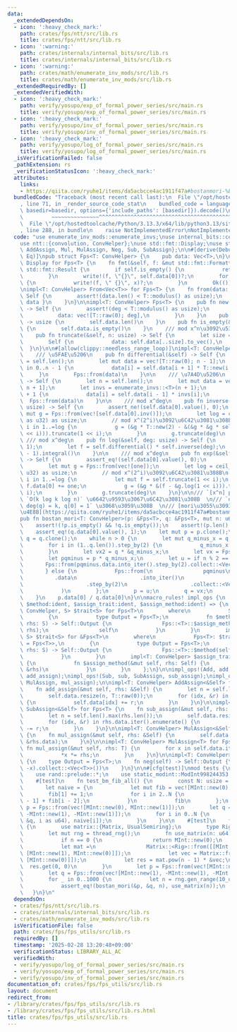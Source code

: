 ```yaml
---
data:
  _extendedDependsOn:
  - icon: ':heavy_check_mark:'
    path: crates/fps/ntt/src/lib.rs
    title: crates/fps/ntt/src/lib.rs
  - icon: ':warning:'
    path: crates/internals/internal_bits/src/lib.rs
    title: crates/internals/internal_bits/src/lib.rs
  - icon: ':warning:'
    path: crates/math/enumerate_inv_mods/src/lib.rs
    title: crates/math/enumerate_inv_mods/src/lib.rs
  _extendedRequiredBy: []
  _extendedVerifiedWith:
  - icon: ':heavy_check_mark:'
    path: verify/yosupo/exp_of_formal_power_series/src/main.rs
    title: verify/yosupo/exp_of_formal_power_series/src/main.rs
  - icon: ':heavy_check_mark:'
    path: verify/yosupo/inv_of_formal_power_series/src/main.rs
    title: verify/yosupo/inv_of_formal_power_series/src/main.rs
  - icon: ':heavy_check_mark:'
    path: verify/yosupo/log_of_formal_power_series/src/main.rs
    title: verify/yosupo/log_of_formal_power_series/src/main.rs
  _isVerificationFailed: false
  _pathExtension: rs
  _verificationStatusIcon: ':heavy_check_mark:'
  attributes:
    links:
    - https://qiita.com/ryuhe1/items/da5acbcce4ac1911f47a#bostanmori-%E3%81%AE%E3%82%A2%E3%83%AB%E3%82%B4%E3%83%AA%E3%82%BA%E3%83%A0-1
  bundledCode: "Traceback (most recent call last):\n  File \"/opt/hostedtoolcache/Python/3.13.3/x64/lib/python3.13/site-packages/onlinejudge_verify/documentation/build.py\"\
    , line 71, in _render_source_code_stat\n    bundled_code = language.bundle(stat.path,\
    \ basedir=basedir, options={'include_paths': [basedir]}).decode()\n          \
    \         ~~~~~~~~~~~~~~~^^^^^^^^^^^^^^^^^^^^^^^^^^^^^^^^^^^^^^^^^^^^^^^^^^^^^^^^^^^^^^^^^^\n\
    \  File \"/opt/hostedtoolcache/Python/3.13.3/x64/lib/python3.13/site-packages/onlinejudge_verify/languages/rust.py\"\
    , line 288, in bundle\n    raise NotImplementedError\nNotImplementedError\n"
  code: "use enumerate_inv_mods::enumerate_invs;\nuse internal_bits::ceil_log2;\n\
    use ntt::{convolution, ConvHelper};\nuse std::fmt::Display;\nuse std::ops::{Add,\
    \ AddAssign, Mul, MulAssign, Neg, Sub, SubAssign};\n\n#[derive(Debug, Clone, PartialEq,\
    \ Eq)]\npub struct Fps<T: ConvHelper> {\n    pub data: Vec<T>,\n}\n\nimpl<T: ConvHelper>\
    \ Display for Fps<T> {\n    fn fmt(&self, f: &mut std::fmt::Formatter<'_>) ->\
    \ std::fmt::Result {\n        if self.is_empty() {\n            return Ok(());\n\
    \        }\n        write!(f, \"{}\", self.data[0])?;\n        for x in self.data.iter().skip(1)\
    \ {\n            write!(f, \" {}\", x)?;\n        }\n        Ok(())\n    }\n}\n\
    \nimpl<T: ConvHelper> From<Vec<T>> for Fps<T> {\n    fn from(data: Vec<T>) ->\
    \ Self {\n        assert!(data.len() < T::modulus() as usize);\n        Self {\
    \ data }\n    }\n}\n\nimpl<T: ConvHelper> Fps<T> {\n    pub fn new(deg: usize)\
    \ -> Self {\n        assert!(deg < T::modulus() as usize);\n        Self {\n \
    \           data: vec![T::raw(0); deg],\n        }\n    }\n    pub fn len(&self)\
    \ -> usize {\n        self.data.len()\n    }\n    pub fn is_empty(&self) -> bool\
    \ {\n        self.data.is_empty()\n    }\n    /// mod x^n\u3092\u53D6\u308B\n\
    \    pub fn truncate(&self, n: usize) -> Self {\n        let size = self.len().min(n);\n\
    \        Self {\n            data: self.data[..size].to_vec(),\n        }\n  \
    \  }\n}\n\n#[allow(clippy::needless_range_loop)]\nimpl<T: ConvHelper> Fps<T> {\n\
    \    /// \u5FAE\u5206\n    pub fn differential(&self) -> Self {\n        let n\
    \ = self.len();\n        let mut data = vec![T::raw(0); n - 1];\n        for i\
    \ in 0..n - 1 {\n            data[i] = self.data[i + 1] * T::new(i + 1);\n   \
    \     }\n        Fps::from(data)\n    }\n\n    /// \u7A4D\u5206\n    pub fn integral(&self)\
    \ -> Self {\n        let n = self.len();\n        let mut data = vec![T::raw(0);\
    \ n + 1];\n        let invs = enumerate_invs::<T>(n + 1);\n        for i in 1..n\
    \ + 1 {\n            data[i] = self.data[i - 1] * invs[i];\n        }\n      \
    \  Fps::from(data)\n    }\n\n    /// mod x^deg\n    pub fn inverse(&self, deg:\
    \ usize) -> Self {\n        assert_ne!(self.data[0].value(), 0);\n        let\
    \ mut g = Fps::from(vec![self.data[0].inv()]);\n        let log = ceil_log2(deg\
    \ as u32) as usize;\n        // mod x^(2^i)\u3092\u6C42\u3081\u308B\n        for\
    \ i in 1..=log {\n            g = (&g * T::new(2) - &(&g * &g * self.truncate(1\
    \ << i))).truncate(1 << i);\n        }\n        g.truncate(deg)\n    }\n\n   \
    \ /// mod x^deg\n    pub fn log(&self, deg: usize) -> Self {\n        assert_eq!(self.data[0].value(),\
    \ 1);\n        let f = self.differential() * self.inverse(deg);\n        f.truncate(deg\
    \ - 1).integral()\n    }\n\n    /// mod x^deg\n    pub fn exp(&self, deg: usize)\
    \ -> Self {\n        assert_eq!(self.data[0].value(), 0);\n        let one = T::new(1_u8);\n\
    \        let mut g = Fps::from(vec![one]);\n        let log = ceil_log2(deg as\
    \ u32) as usize;\n        // mod x^(2^i)\u3092\u6C42\u3081\u308B\n        for\
    \ i in 1..=log {\n            let mut f = self.truncate(1 << i);\n           \
    \ f.data[0] += one;\n            g = (&g * &(f - &g.log(1 << i))).truncate(1 <<\
    \ i);\n        }\n        g.truncate(deg)\n    }\n}\n\n/// `[x^n] p(x)/q(x)` \u3092\
    \ `O(k log k log n)` \u6642\u9593\u3067\u6C42\u3081\u308B  \n/// `deg(p) < k,\
    \ deg(q) = k, q[0] = 1` \u3068\u3059\u308B  \n/// [mori\u3055\u3093\u306E\u8A18\
    \u4E8B](https://qiita.com/ryuhe1/items/da5acbcce4ac1911f47a#bostanmori-%E3%81%AE%E3%82%A2%E3%83%AB%E3%82%B4%E3%83%AA%E3%82%BA%E3%83%A0-1)\n\
    pub fn bostan_mori<T: ConvHelper>(p: &Fps<T>, q: &Fps<T>, mut n: u64) -> T {\n\
    \    assert!(!p.is_empty() && !q.is_empty());\n    assert!(p.len() < q.len());\n\
    \    assert_eq!(q.data[0].value(), 1);\n    let mut p = p.clone();\n    let mut\
    \ q = q.clone();\n    while n > 0 {\n        let mut q_minus_x = q.clone();\n\
    \        for i in (1..q.len()).step_by(2) {\n            q_minus_x.data[i] = -q_minus_x.data[i];\n\
    \        }\n        let vx2 = q * &q_minus_x;\n        let vx = Fps::from(vx2.data.into_iter().step_by(2).collect::<Vec<T>>());\n\
    \        let pqminus = p * q_minus_x;\n        let u = if n % 2 == 0 {\n     \
    \       Fps::from(pqminus.data.into_iter().step_by(2).collect::<Vec<T>>())\n \
    \       } else {\n            Fps::from(\n                pqminus\n          \
    \          .data\n                    .into_iter()\n                    .skip(1)\n\
    \                    .step_by(2)\n                    .collect::<Vec<T>>(),\n\
    \            )\n        };\n        p = u;\n        q = vx;\n        n >>= 1;\n\
    \    }\n    p.data[0] / q.data[0]\n}\n\nmacro_rules! impl_ops {\n    ($trait:ident,\
    \ $method:ident, $assign_trait:ident, $assign_method:ident) => {\n        impl<T:\
    \ ConvHelper, S> $trait<S> for Fps<T>\n        where\n            Self: $assign_trait<S>,\n\
    \        {\n            type Output = Fps<T>;\n            fn $method(mut self,\
    \ rhs: S) -> Self::Output {\n                Fps::<T>::$assign_method(&mut self,\
    \ rhs);\n                self\n            }\n        }\n        impl<T: ConvHelper,\
    \ S> $trait<S> for &Fps<T>\n        where\n            Fps<T>: $trait<S, Output\
    \ = Fps<T>>,\n        {\n            type Output = Fps<T>;\n            fn $method(self,\
    \ rhs: S) -> Self::Output {\n                Fps::<T>::$method(self.clone(), rhs)\n\
    \            }\n        }\n        impl<T: ConvHelper> $assign_trait for Fps<T>\
    \ {\n            fn $assign_method(&mut self, rhs: Self) {\n                Fps::<T>::$assign_method(self,\
    \ &rhs)\n            }\n        }\n    };\n}\n\nimpl_ops!(Add, add, AddAssign,\
    \ add_assign);\nimpl_ops!(Sub, sub, SubAssign, sub_assign);\nimpl_ops!(Mul, mul,\
    \ MulAssign, mul_assign);\n\nimpl<T: ConvHelper> AddAssign<&Self> for Fps<T> {\n\
    \    fn add_assign(&mut self, rhs: &Self) {\n        let n = self.len().max(rhs.len());\n\
    \        self.data.resize(n, T::raw(0));\n        for (idx, &r) in rhs.data.iter().enumerate()\
    \ {\n            self.data[idx] += r;\n        }\n    }\n}\n\nimpl<T: ConvHelper>\
    \ SubAssign<&Self> for Fps<T> {\n    fn sub_assign(&mut self, rhs: &Self) {\n\
    \        let n = self.len().max(rhs.len());\n        self.data.resize(n, T::raw(0));\n\
    \        for (idx, &r) in rhs.data.iter().enumerate() {\n            self.data[idx]\
    \ -= r;\n        }\n    }\n}\n\nimpl<T: ConvHelper> MulAssign<&Self> for Fps<T>\
    \ {\n    fn mul_assign(&mut self, rhs: &Self) {\n        self.data = convolution(&self.data,\
    \ &rhs.data);\n    }\n}\n\nimpl<T: ConvHelper> MulAssign<T> for Fps<T> {\n   \
    \ fn mul_assign(&mut self, rhs: T) {\n        for x in self.data.iter_mut() {\n\
    \            *x *= rhs;\n        }\n    }\n}\n\nimpl<T: ConvHelper> Neg for Fps<T>\
    \ {\n    type Output = Fps<T>;\n    fn neg(self) -> Self::Output {\n        Fps::from(self.data.into_iter().map(|x|\
    \ -x).collect::<Vec<T>>())\n    }\n}\n\n#[cfg(test)]\nmod tests {\n    use super::*;\n\
    \    use rand::prelude::*;\n    use static_modint::ModInt998244353 as MInt;\n\n\
    \    #[test]\n    fn test_bm_fib_all() {\n        const N: usize = 100000;\n \
    \       let naive = {\n            let mut fib = vec![MInt::new(0); N];\n    \
    \        fib[1] += 1;\n            for i in 2..N {\n                fib[i] = fib[i\
    \ - 1] + fib[i - 2];\n            }\n            fib\n        };\n        let\
    \ p = Fps::from(vec![MInt::new(0), MInt::new(1)]);\n        let q = Fps::from(vec![MInt::new(1),\
    \ -MInt::new(1), -MInt::new(1)]);\n        for i in 0..N {\n            assert_eq!(bostan_mori(&p,\
    \ &q, i as u64), naive[i]);\n        }\n    }\n\n    #[test]\n    fn test_bm_fib_big()\
    \ {\n        use matrix::{Matrix, UsualSemiring};\n        type Rig = UsualSemiring<MInt>;\n\
    \        let mut rng = thread_rng();\n        fn use_matrix(n: u64) -> MInt {\n\
    \            if n == 0 {\n                return MInt::new(0);\n            }\n\
    \            let mat =\n                Matrix::<Rig>::from([[MInt::new(1), MInt::new(1)],\
    \ [MInt::new(1), MInt::new(0)]]);\n            let vec = Matrix::from([[MInt::new(1)],\
    \ [MInt::new(0)]]);\n            let res = mat.pow(n - 1) * &vec;\n          \
    \  res.get(0, 0)\n        }\n        let p = Fps::from(vec![MInt::new(0), MInt::new(1)]);\n\
    \        let q = Fps::from(vec![MInt::new(1), -MInt::new(1), -MInt::new(1)]);\n\
    \        for _ in 0..1000 {\n            let n = rng.gen_range(10_u64.pow(5)..=10_u64.pow(18));\n\
    \            assert_eq!(bostan_mori(&p, &q, n), use_matrix(n));\n        }\n \
    \   }\n}\n"
  dependsOn:
  - crates/fps/ntt/src/lib.rs
  - crates/internals/internal_bits/src/lib.rs
  - crates/math/enumerate_inv_mods/src/lib.rs
  isVerificationFile: false
  path: crates/fps/fps_utils/src/lib.rs
  requiredBy: []
  timestamp: '2025-02-28 13:20:48+09:00'
  verificationStatus: LIBRARY_ALL_AC
  verifiedWith:
  - verify/yosupo/log_of_formal_power_series/src/main.rs
  - verify/yosupo/exp_of_formal_power_series/src/main.rs
  - verify/yosupo/inv_of_formal_power_series/src/main.rs
documentation_of: crates/fps/fps_utils/src/lib.rs
layout: document
redirect_from:
- /library/crates/fps/fps_utils/src/lib.rs
- /library/crates/fps/fps_utils/src/lib.rs.html
title: crates/fps/fps_utils/src/lib.rs
---
```

